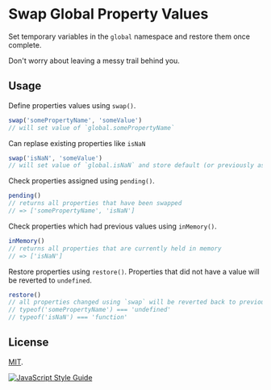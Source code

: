 # Swap Global Property Values

Set temporary variables in the `global` namespace and restore them once complete.

Don't worry about leaving a messy trail behind you.

## Usage

Define properties values using `swap()`.

```js
swap('somePropertyName', 'someValue')
// will set value of `global.somePropertyName`
```
Can replase existing properties like `isNaN`

```js
swap('isNaN', 'someValue')
// will set value of `global.isNaN` and store default (or previously assigned) value in memory.
```

Check properties assigned using `pending()`.

```js
pending()
// returns all properties that have been swapped
// => ['somePropertyName', 'isNaN']
```

Check properties which had previous values using `inMemory()`.

```js
inMemory()
// returns all properties that are currently held in memory
// => ['isNaN']
```

Restore properties using `restore()`. Properties that did not have a value will be reverted to `undefined`.

```js
restore()
// all properties changed using `swap` will be reverted back to previous values.
// typeof('somePropertyName') === 'undefined'
// typeof('isNaN') === 'function'
```

## License

[MIT](LICENSE).


[![JavaScript Style Guide](https://img.shields.io/badge/code_style-standard-brightgreen.svg)](https://standardjs.com)


